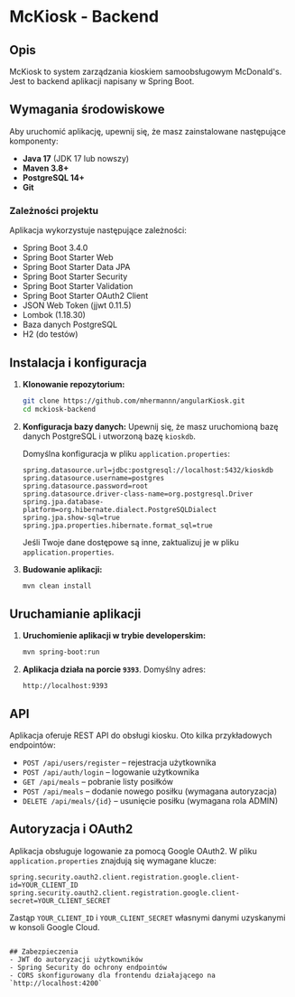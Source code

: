 # McKiosk - Backend

## Opis
McKiosk to system zarządzania kioskiem samoobsługowym McDonald's. Jest to backend aplikacji napisany w Spring Boot.

## Wymagania środowiskowe
Aby uruchomić aplikację, upewnij się, że masz zainstalowane następujące komponenty:

- **Java 17** (JDK 17 lub nowszy)
- **Maven 3.8+**
- **PostgreSQL 14+**
- **Git**

### Zależności projektu
Aplikacja wykorzystuje następujące zależności:

- Spring Boot 3.4.0
- Spring Boot Starter Web
- Spring Boot Starter Data JPA
- Spring Boot Starter Security
- Spring Boot Starter Validation
- Spring Boot Starter OAuth2 Client
- JSON Web Token (jjwt 0.11.5)
- Lombok (1.18.30)
- Baza danych PostgreSQL
- H2 (do testów)

## Instalacja i konfiguracja

1. **Klonowanie repozytorium:**
   ```bash
   git clone https://github.com/mhermannn/angularKiosk.git
   cd mckiosk-backend
   ```

2. **Konfiguracja bazy danych:**
   Upewnij się, że masz uruchomioną bazę danych PostgreSQL i utworzoną bazę `kioskdb`.

   Domyślna konfiguracja w pliku `application.properties`:
   ```properties
   spring.datasource.url=jdbc:postgresql://localhost:5432/kioskdb
   spring.datasource.username=postgres
   spring.datasource.password=root
   spring.datasource.driver-class-name=org.postgresql.Driver
   spring.jpa.database-platform=org.hibernate.dialect.PostgreSQLDialect
   spring.jpa.show-sql=true
   spring.jpa.properties.hibernate.format_sql=true
   ```
   Jeśli Twoje dane dostępowe są inne, zaktualizuj je w pliku `application.properties`.

3. **Budowanie aplikacji:**
   ```bash
   mvn clean install
   ```

## Uruchamianie aplikacji

1. **Uruchomienie aplikacji w trybie developerskim:**
   ```bash
   mvn spring-boot:run
   ```


2. **Aplikacja działa na porcie `9393`**. Domyślny adres:
   ```
   http://localhost:9393
   ```

## API
Aplikacja oferuje REST API do obsługi kiosku. Oto kilka przykładowych endpointów:

- `POST /api/users/register` – rejestracja użytkownika
- `POST /api/auth/login` – logowanie użytkownika
- `GET /api/meals` – pobranie listy posiłków
- `POST /api/meals` – dodanie nowego posiłku (wymagana autoryzacja)
- `DELETE /api/meals/{id}` – usunięcie posiłku (wymagana rola ADMIN)

## Autoryzacja i OAuth2
Aplikacja obsługuje logowanie za pomocą Google OAuth2. W pliku `application.properties` znajdują się wymagane klucze:
```properties
spring.security.oauth2.client.registration.google.client-id=YOUR_CLIENT_ID
spring.security.oauth2.client.registration.google.client-secret=YOUR_CLIENT_SECRET
```
Zastąp `YOUR_CLIENT_ID` i `YOUR_CLIENT_SECRET` własnymi danymi uzyskanymi w konsoli Google Cloud.

```

## Zabezpieczenia
- JWT do autoryzacji użytkowników
- Spring Security do ochrony endpointów
- CORS skonfigurowany dla frontendu działającego na `http://localhost:4200`
